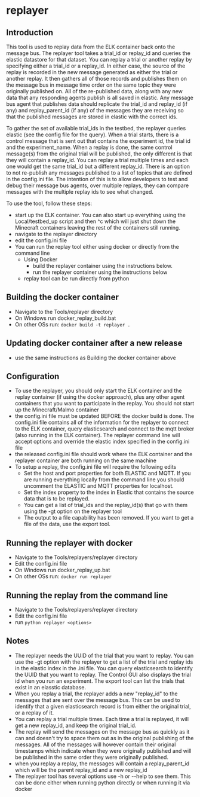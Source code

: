 # replayer

## Introduction

This tool is used to replay data from the ELK container back onto the message bus.
The replayer tool takes a trial_id or replay_id and queries the elastic datastore for that dataset.
You can replay a trial or another replay by specifying either a trial_id or a replay_id.
In either case, the source of the replay is recorded in the new message generated as either the trial or another replay.
It then gathers all of those records and publishes them on the message bus in message time order
on the same topic they were originally published on.
All of the re-published data, along with any new data that any responding agents publish is all saved in elastic.
Any message bus agent that publishes data should replicate the trial_id and replay_id (if any) and replay_parent_id (if any) of the messages they are receiving
so that the published messages are stored in elastic with the correct ids.

To gather the set of available trial_ids in the testbed, the replayer queries elastic (see the config file for the query).
When a trial starts, there is a control message that is sent out that contains the experiment id, the trial id and the experiment_name.
When a replay is done, the same control message(s) from the original trial will be published,
the only different is that they will contain a replay_id.
You can replay a trial multiple times and each one would get the same trial_id but a different replay_id.
There is an option to not re-publish any messages published to a list of topics that are defined in the config.ini file.
The intention of this is to allow developers to test and debug their message bus agents, over multiple replays,
they can compare messages with the multiple replay ids to see what changed.

To use the tool, follow these steps:
- start up the ELK container.  You can also start up everything using the
  Local/testbed_up script and then ^c which will just shut down the Minecraft containers
  leaving the rest of the containers still running.
- navigate to the replayer directory
- edit the config.ini file
- You can run the replay tool either using docker or directly from the command line
  - Using Docker
    - build the replayer container using the instructions below.
    - run the replayer container using the instructions below
  - replay tool can be run directly from python

## Building the docker container
- Navigate to the Tools/replayer directory
- On Windows run docker_replay_build.bat
- On other OSs run: `docker build -t replayer .`

## Updating docker container after a new release
- use the same instructions as Building the docker container above

## Configuration
- To use the replayer, you should only start the ELK container and the replay container (if using the docker approach),
  plus any other agent containers that you want to participate in the replay.
  You should not start up the Minecraft/Malmo container
- the config.ini file must be updated BEFORE the docker build is done.
  The config.ini file contains all of the information for the replayer to connect to the ELK container,
  query elasticsearch and connect to the mqtt broker (also running in the ELK container).
  The replayer command line will accept options and override the elastic index specified in the config.ini file
- the released config.ini file should work where the ELK container and the replayer container are both running on the same machine
- To setup a replay, the config.ini file will require the following edits
  - Set the host and port properties for both ELASTIC and MQTT.
    If you are running everything locally from the command line you should uncomment the ELASTIC and MQTT properties for localhost.
  - Set the index property to the index in Elastic that contains the source data that is to be replayed.
  - You can get a list of trial_ids and the replay_id(s) that go with them using the -gt option on the replayer tool
  - The output to a file capability has been removed.  If you want to get a file of the data, use the export tool.

## Running the replayer with docker
- Navigate to the Tools/replayers/replayer directory
- Edit the config.ini file
- On Windows run docker_replay_up.bat
- On other OSs run: `docker run replayer`

## Running the replay from the command line
- Navigate to the Tools/replayers/replayer directory
- Edit the config.ini file
- run `python replayer <options>`

## Notes
- The replayer needs the UUID of the trial that you want to replay.
  You can use the -gt option with the replayer to get a list of the trial and replay ids in the elastic index in the .ini file.
  You can query elasticsearch to identify the UUID that you want to replay.
  The Control GUI also displays the trial id when you run an experiment.
  The export tool can list the trials that exist in an elasstic database.
- When you replay a trial, the replayer adds a new "replay_id" to the messages that are sent over the message bus.
  This can be used to identify that a given elasticsearch record is from either the original trial, or a replay of it.
- You can replay a trial multiple times.  Each time a trial is replayed, it will get a new replay_id, and keep the original trial_id.
- The replay will send the messages on the message bus as quickly as it can and
  doesn't try to space them out as in the original publishing of the messages.
  All of the messages will however contain their original timestamps which indicate when they were originally published and
  will be published in the same order they were originally published.
- when you replay a replay, the messages will contain a replay_parent_id which will be the parent replay_id and a new replay_id
- The replayer tool has several options use -h or --help to see them.
  This can be done either when running python directly or when running it via docker
